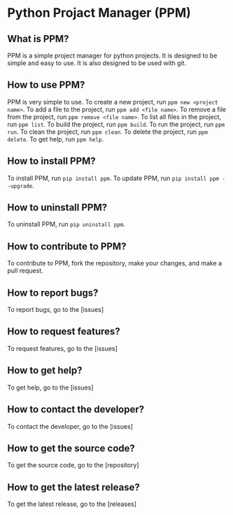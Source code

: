 # Python Projact Manager (PPM)
## What is PPM?
PPM is a simple project manager for python projects. It is designed to be simple and easy to use. It is also designed to be used with git.
## How to use PPM?
PPM is very simple to use. To create a new project, run `ppm new <project name>`. To add a file to the project, run `ppm add <file name>`. To remove a file from the project, run `ppm remove <file name>`. To list all files in the project, run `ppm list`. To build the project, run `ppm build`. To run the project, run `ppm run`. To clean the project, run `ppm clean`. To delete the project, run `ppm delete`. To get help, run `ppm help`.
## How to install PPM?
To install PPM, run `pip install ppm`. To update PPM, run `pip install ppm --upgrade`.
## How to uninstall PPM?
To uninstall PPM, run `pip uninstall ppm`.
## How to contribute to PPM?
To contribute to PPM, fork the repository, make your changes, and make a pull request.
## How to report bugs?
To report bugs, go to the [issues]
## How to request features?
To request features, go to the [issues]
## How to get help?
To get help, go to the [issues]
## How to contact the developer?
To contact the developer, go to the [issues]
## How to get the source code?
To get the source code, go to the [repository]
## How to get the latest release?
To get the latest release, go to the [releases]

